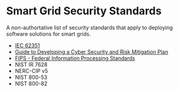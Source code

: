 # Smart Grid Security Standards

A non-authortative list of security standards that apply to deploying software solutions for smart grids.

* [IEC 62351](https://www.iec.ch/smartgrid/standards/)
* [Guide to Developing a Cyber Security and Risk Mitigation Plan](https://www.smartgrid.gov/files/CyberSecurityGuideforanElectricCooperativeV11-21.pdf)
* [FIPS - Federal Information Processing Standards](https://www.nist.gov/itl/current-fips)
* NIST IR 7628
* NERC-CIP v5
* NIST 800-53
* NIST 800-82
